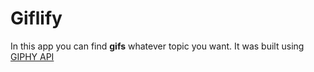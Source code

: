 # Giflify

In this app you can find **gifs** whatever topic you want. It was built using [GIPHY API](https://developers.giphy.com/)
